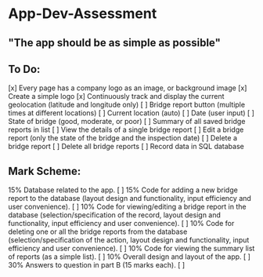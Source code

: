 # App-Dev-Assessment

## "The app should be as simple as possible"

## To Do:
[x] Every page has a company logo as an image, or background image
  [x] Create a simple logo
[x] Continuously track and display the current geolocation (latitude and longitude only)
[ ] Bridge report button (multiple times at different locations)
  [ ] Current location (auto)
  [ ] Date (user input)
  [ ] State of bridge (good, moderate, or poor)
[ ] Summary of all saved bridge reports in list
[ ] View the details of a single bridge report
[ ] Edit a bridge report (only the state of the bridge and the inspection date)
[ ] Delete a bridge report
[ ] Delete all bridge reports
[ ] Record data in SQL database

## Mark Scheme:
15% Database related to the app. [ ]
15% Code for adding a new bridge report to the database (layout design and functionality, input efficiency and user convenience). [ ]
10% Code for viewing/editing a bridge report in the database (selection/specification of the record, layout design and functionality, input efficiency and user convenience). [ ]
10% Code for deleting one or all the bridge reports from the database (selection/specification of the action, layout design and functionality, input efficiency and user convenience). [ ]
10% Code for viewing the summary list of reports (as a simple list). [ ]
10% Overall design and layout of the app. [ ]
30% Answers to question in part B (15 marks each). [ ]
